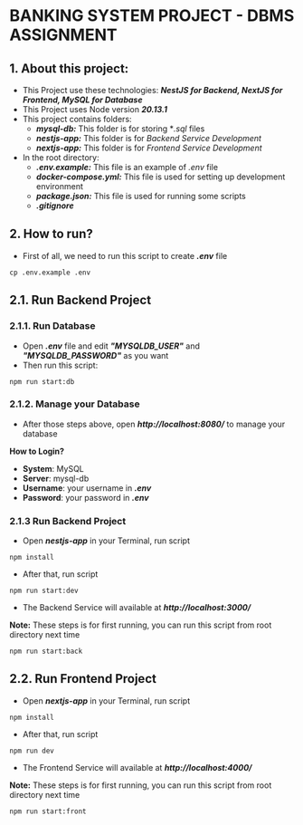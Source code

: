 # BANKING SYSTEM PROJECT - DBMS ASSIGNMENT

## 1. About this project:
- This Project use these technologies: ***NestJS for Backend, NextJS for Frontend, MySQL for Database***
- This Project uses Node version ***20.13.1***
- This project contains folders:
    * ***mysql-db:*** This folder is for storing **.sql* files
    * ***nestjs-app:*** This folder is for *Backend Service Development*
    * ***nextjs-app:*** This folder is for *Frontend Service Development* 
- In the root directory:
    * ***.env.example:*** This file is an example of *.env* file
    * ***docker-compose.yml:*** This file is used for setting up development environment
    * ***package.json:*** This file is used for running some scripts 
    * ***.gitignore*** 

## 2. How to run?
- First of all, we need to run this script to create ***.env*** file

```
cp .env.example .env
```
## 2.1. Run Backend Project
### 2.1.1. Run Database
- Open ***.env*** file and edit ***"MYSQLDB_USER"*** and ***"MYSQLDB_PASSWORD"*** as you want
- Then run this script:
```
npm run start:db
```
### 2.1.2. Manage your Database
- After those steps above, open ***http://localhost:8080/*** to manage your database

**How to Login?**

- **System**: MySQL
- **Server**: mysql-db
- **Username**: your username in ***.env***
- **Password**: your password in ***.env***

### 2.1.3 Run Backend Project
- Open ***nestjs-app*** in your Terminal, run script
```
npm install
```
- After that, run script
```
npm run start:dev
```
- The Backend Service will available at ***http://localhost:3000/***

**Note:** These steps is for first running, you can run this script from root directory next time
```
npm run start:back
```
## 2.2. Run Frontend Project
- Open ***nextjs-app*** in your Terminal, run script
```
npm install
```
- After that, run script
```
npm run dev
```
- The Frontend Service will available at ***http://localhost:4000/***

**Note:** These steps is for first running, you can run this script from root directory next time
```
npm run start:front
```